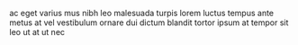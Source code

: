 ac eget varius mus nibh leo malesuada turpis lorem luctus tempus ante metus at
vel vestibulum ornare dui dictum blandit tortor ipsum at tempor sit leo ut at
ut nec